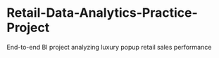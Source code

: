 # Retail-Data-Analytics-Practice-Project
End-to-end BI project analyzing luxury popup retail sales performance
